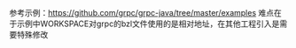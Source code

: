 参考示例：https://github.com/grpc/grpc-java/tree/master/examples
难点在于示例中WORKSPACE对grpc的bzl文件使用的是相对地址，在其他工程引入是需要特殊修改